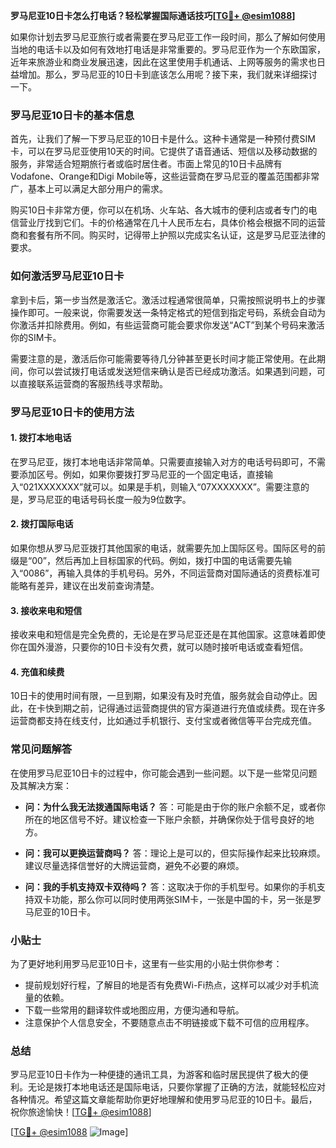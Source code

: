 **罗马尼亚10日卡怎么打电话？轻松掌握国际通话技巧[[TG💪+ @esim1088](https://t.me/s/esim1088)]**

如果你计划去罗马尼亚旅行或者需要在罗马尼亚工作一段时间，那么了解如何使用当地的电话卡以及如何有效地打电话是非常重要的。罗马尼亚作为一个东欧国家，近年来旅游业和商业发展迅速，因此在这里使用手机通话、上网等服务的需求也日益增加。那么，罗马尼亚的10日卡到底该怎么用呢？接下来，我们就来详细探讨一下。

### 罗马尼亚10日卡的基本信息

首先，让我们了解一下罗马尼亚的10日卡是什么。这种卡通常是一种预付费SIM卡，可以在罗马尼亚使用10天的时间。它提供了语音通话、短信以及移动数据的服务，非常适合短期旅行者或临时居住者。市面上常见的10日卡品牌有Vodafone、Orange和Digi Mobile等，这些运营商在罗马尼亚的覆盖范围都非常广，基本上可以满足大部分用户的需求。

购买10日卡非常方便，你可以在机场、火车站、各大城市的便利店或者专门的电信营业厅找到它们。卡的价格通常在几十人民币左右，具体价格会根据不同的运营商和套餐有所不同。购买时，记得带上护照以完成实名认证，这是罗马尼亚法律的要求。

### 如何激活罗马尼亚10日卡

拿到卡后，第一步当然是激活它。激活过程通常很简单，只需按照说明书上的步骤操作即可。一般来说，你需要发送一条特定格式的短信到指定号码，系统会自动为你激活并扣除费用。例如，有些运营商可能会要求你发送“ACT”到某个号码来激活你的SIM卡。

需要注意的是，激活后你可能需要等待几分钟甚至更长时间才能正常使用。在此期间，你可以尝试拨打电话或发送短信来确认是否已经成功激活。如果遇到问题，可以直接联系运营商的客服热线寻求帮助。

### 罗马尼亚10日卡的使用方法

#### 1. **拨打本地电话**
   在罗马尼亚，拨打本地电话非常简单。只需要直接输入对方的电话号码即可，不需要添加区号。例如，如果你要拨打罗马尼亚的一个固定电话，直接输入“021XXXXXXX”就可以。如果是手机，则输入“07XXXXXXX”。需要注意的是，罗马尼亚的电话号码长度一般为9位数字。

#### 2. **拨打国际电话**
   如果你想从罗马尼亚拨打其他国家的电话，就需要先加上国际区号。国际区号的前缀是“00”，然后再加上目标国家的代码。例如，拨打中国的电话需要先输入“0086”，再输入具体的手机号码。另外，不同运营商对国际通话的资费标准可能略有差异，建议在出发前查询清楚。

#### 3. **接收来电和短信**
   接收来电和短信是完全免费的，无论是在罗马尼亚还是在其他国家。这意味着即使你在国外漫游，只要你的10日卡没有欠费，就可以随时接听电话或查看短信。

#### 4. **充值和续费**
   10日卡的使用时间有限，一旦到期，如果没有及时充值，服务就会自动停止。因此，在卡快到期之前，记得通过运营商提供的官方渠道进行充值或续费。现在许多运营商都支持在线支付，比如通过手机银行、支付宝或者微信等平台完成充值。

### 常见问题解答

在使用罗马尼亚10日卡的过程中，你可能会遇到一些问题。以下是一些常见问题及其解决方案：

- **问：为什么我无法拨通国际电话？**
  答：可能是由于你的账户余额不足，或者你所在的地区信号不好。建议检查一下账户余额，并确保你处于信号良好的地方。

- **问：我可以更换运营商吗？**
  答：理论上是可以的，但实际操作起来比较麻烦。建议尽量选择信誉好的大牌运营商，避免不必要的麻烦。

- **问：我的手机支持双卡双待吗？**
  答：这取决于你的手机型号。如果你的手机支持双卡功能，那么你可以同时使用两张SIM卡，一张是中国的卡，另一张是罗马尼亚的10日卡。

### 小贴士

为了更好地利用罗马尼亚10日卡，这里有一些实用的小贴士供你参考：

- 提前规划好行程，了解目的地是否有免费Wi-Fi热点，这样可以减少对手机流量的依赖。
- 下载一些常用的翻译软件或地图应用，方便沟通和导航。
- 注意保护个人信息安全，不要随意点击不明链接或下载不可信的应用程序。

### 总结

罗马尼亚10日卡作为一种便捷的通讯工具，为游客和临时居民提供了极大的便利。无论是拨打本地电话还是国际电话，只要你掌握了正确的方法，就能轻松应对各种情况。希望这篇文章能帮助你更好地理解和使用罗马尼亚的10日卡。最后，祝你旅途愉快！[[TG💪+ @esim1088](https://t.me/s/esim1088)]

[[TG💪+ @esim1088](https://t.me/s/esim1088) ![Image](https://i.postimg.cc/4NQfJmqS/Snipaste-2025-05-13-00-14-12.png)]